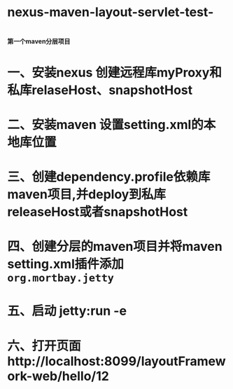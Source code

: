 # nexus-maven-layout-servlet-test-
# <H4>第一个maven分层项目</H4>

# <div>
# 一、安装nexus 创建远程库myProxy和私库relaseHost、snapshotHost
# 二、安装maven 设置setting.xml的本地库位置
# 三、创建dependency.profile依赖库maven项目,并deploy到私库releaseHost或者snapshotHost
# 四、创建分层的maven项目并将maven setting.xml插件添加<code><pluginGroup>org.mortbay.jetty</pluginGroup></code>
# 五、启动 jetty:run -e
# 六、打开页面http://localhost:8099/layoutFramework-web/hello/12
# </div>
